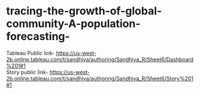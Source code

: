 # tracing-the-growth-of-global-community-A-population-forecasting-
Tableau Public link- https://us-west-2b.online.tableau.com/t/sandhiya/authoring/Sandhiya_R/Sheet6/Dashboard%201#1  
Story public link- https://us-west-2b.online.tableau.com/t/sandhiya/authoring/Sandhiya_R/Sheet6/Story%201#1
